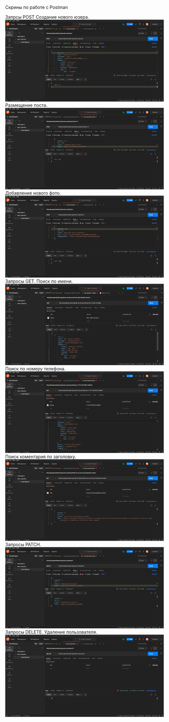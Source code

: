 
Скрины по работе с Postman

Запрсы POST
Создание нового юзера.
![scrn1](https://github.com/AlexandrKorablev/Postman/blob/main/Postman%20POST%20(4).png)
Размещение поста.
![scrn2](https://github.com/AlexandrKorablev/Postman/blob/main/Postman%20POST(6).png)
Добавление нового фото.
![scrn3](https://github.com/AlexandrKorablev/Postman/blob/main/Postman%20POST%20(3).png)
Запросы GET.
Поиск по имени.
![scrn4](https://github.com/AlexandrKorablev/Postman/blob/main/Postman%20GET%20(1).png)
Поиск по номеру телефона.
![scrn5](https://github.com/AlexandrKorablev/Postman/blob/main/Postman%20GET%20(2).png)
Поиск коментария по заголовку.
![scrn6](https://github.com/AlexandrKorablev/Postman/blob/main/Postman%20GET%20(3).png)
Запросы PATCH.
![scrn7](https://github.com/AlexandrKorablev/Postman/blob/main/Postman%20PATCH.png)
Запросы DELETE.
Удаление пользователя.
![scrn8](https://github.com/AlexandrKorablev/Postman/blob/main/Postman%20DELETE%20.png)
